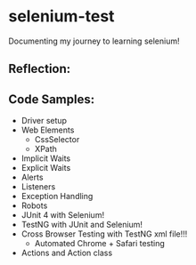 # selenium-test
Documenting my journey to learning selenium!

## Reflection:


## Code Samples:
 - Driver setup
 - Web Elements
   - CssSelector
   - XPath
 - Implicit Waits
 - Explicit Waits
 - Alerts
 - Listeners
 - Exception Handling
 - Robots
 - JUnit 4 with Selenium!
 - TestNG with JUnit and Selenium!
 - Cross Browser Testing with TestNG xml file!!!
   - Automated Chrome + Safari testing 
 - Actions and Action class 
